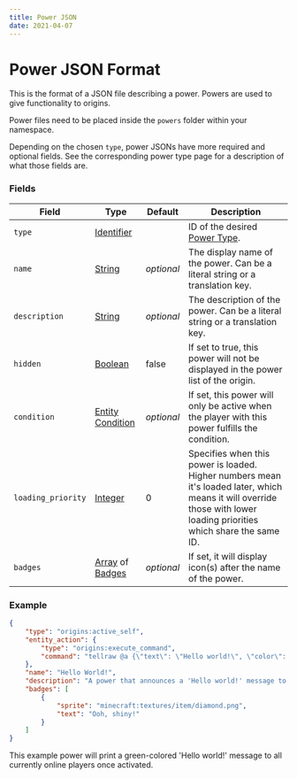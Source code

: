 ```yaml
---
title: Power JSON
date: 2021-04-07
---
```


# Power JSON Format

This is the format of a JSON file describing a power. Powers are used to give functionality to origins.

Power files need to be placed inside the `powers` folder within your namespace.

Depending on the chosen `type`, power JSONs have more required and optional fields. See the corresponding power type page for a description of what those fields are.

### Fields

Field  | Type | Default | Description
-------|------|---------|-------------
`type` | [Identifier](data_types/identifier.md) | | ID of the desired [Power Type](power_types.md).
`name` | [String](data_types/string.md) | _optional_ | The display name of the power. Can be a literal string or a translation key.
`description` | [String](data_types/string.md) | _optional_ | The description of the power. Can be a literal string or a translation key.
`hidden` | [Boolean](data_types/boolean.md) | false | If set to true, this power will not be displayed in the power list of the origin.
`condition` | [Entity Condition](entity_conditions.md) | _optional_ | If set, this power will only be active when the player with this power fulfills the condition.
`loading_priority` | [Integer](data_types/integer.md) | 0 | Specifies when this power is loaded. Higher numbers mean it's loaded later, which means it will override those with lower loading priorities which share the same ID.
`badges` | [Array](data_types/array.md) of [Badges](data_types/badge.md) | _optional_ | If set, it will display icon(s) after the name of the power.

### Example
```json
{
    "type": "origins:active_self",
    "entity_action": {
        "type": "origins:execute_command",
        "command": "tellraw @a {\"text\": \"Hello world!\", \"color\": \"green\"}"
    },
    "name": "Hello World!",
    "description": "A power that announces a 'Hello world!' message to everyone in the server.",
    "badges": [
        {
            "sprite": "minecraft:textures/item/diamond.png",
            "text": "Ooh, shiny!"
        }
    ]
}
```
This example power will print a green-colored 'Hello world!' message to all currently online players once activated.
